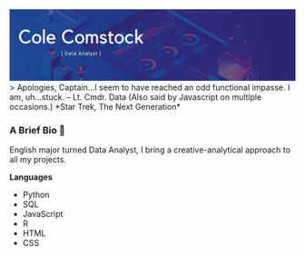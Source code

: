 <img src="assets/github_banner.jpg">
    > Apologies, Captain…I seem to have reached an odd functional impasse. I am, uh…stuck.
      – Lt. Cmdr. Data (Also said by Javascript on multiple occasions.)
      *Star Trek, The Next Generation*

### A Brief Bio 👋

English major turned Data Analyst, I bring a creative-analytical approach to all my projects. 

**Languages**

- Python
- SQL
- JavaScript
- R
- HTML
- CSS



<!--
**CCom20/CCom20** is a ✨ _special_ ✨ repository because its `README.md` (this file) appears on your GitHub profile.

Here are some ideas to get you started:

- 🔭 I’m currently working on ...
- 🌱 I’m currently learning ...
- 👯 I’m looking to collaborate on ...
- 🤔 I’m looking for help with ...
- 💬 Ask me about ...
- 📫 How to reach me: ...
- 😄 Pronouns: ...
- ⚡ Fun fact: ...
-->


